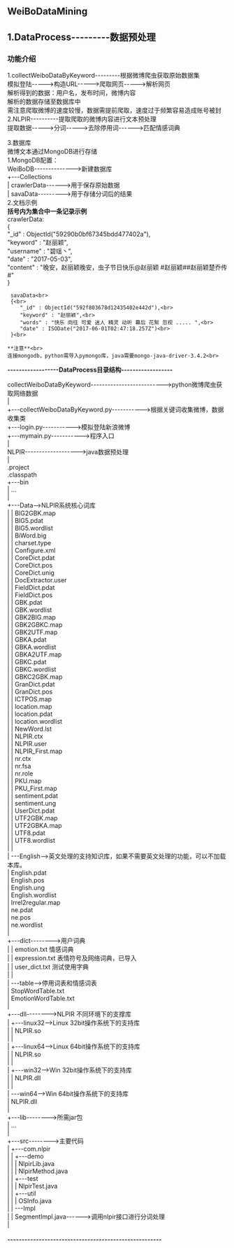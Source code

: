 ## WeiBoDataMining

## 1.DataProcess---------数据预处理
### 功能介绍
   1.collectWeiboDataByKeyword---------根据微博爬虫获取原始数据集<br>
     模拟登陆----->构造URL----->爬取网页----->解析网页<br>
     解析得到的数据：用户名，发布时间，微博内容<br>
     解析的数据存储至数据库中<br>
     需注意爬取微博的速度较慢，数据需提前爬取，速度过于频繁容易造成账号被封<br>
   2.NLPIR----------提取爬取的微博内容进行文本预处理<br>
     提取数据----->分词----->去除停用词------>匹配情感词典<br>
     
   3.数据库<br>
   微博文本通过MongoDB进行存储<br>
   1.MongoDB配置：<br>
     WeiBoDB-------------->新建数据库<br>
     +---Collections<br>
     |      crawlerData------>用于保存原始数据<br>
     |      savaData--------->用于存储分词后的结果<br>
   2.文档示例<br>
     **括号内为集合中一条记录示例**<br>
     crawlerData:<br>
     {<br>
        "_id" : ObjectId("59290b0bf67345bdd477402a"),<br>
        "keyword" : "赵丽颖",<br>
        "username" : "碧瑶丶",<br>
        "date" : "2017-05-03",<br>
        "content" : "晚安，赵丽颖晚安，虫子节日快乐@赵丽颖 #赵丽颖##赵丽颖楚乔传#"<br>
     }<br>
     
     savaData<br>
     {<br>
        "_id" : ObjectId("592f803678d12435402e442d"),<br>
        "keyword" : "赵丽颖",<br>
        "words" : "快乐 向往 可爱 迷人 精灵 动听 幕后 花絮 忽视 ..... ",<br>
        "date" : ISODate("2017-06-01T02:47:18.257Z")<br>
     }<br>
     
    **注意**<br>
    连接mongodb，python需导入pymongo库，java需要mongo-java-driver-3.4.2<br>
    
   

**------------------DataProcess目录结构------------------**<br>

collectWeiboDataByKeyword-------------------------->python微博爬虫获取网络数据<br>
|   <br>
+---collectWeiboDataByKeyword.py----------->根据关键词收集微博，数据收集类<br>
+---login.py----------->模拟登陆新浪微博<br>
+---mymain.py----------->程序入口<br>
|<br>
NLPIR------------------->java数据预处理<br>
|<br>
.project<br>
.classpath<br>
+---bin<br>
|   ...<br>
|<br>
+---Data-->NLPIR系统核心词库<br>
|   |   BIG2GBK.map<br>
|   |   BIG5.pdat<br>
|   |   BIG5.wordlist<br>
|   |   BiWord.big<br>
|   |   charset.type<br>
|   |   Configure.xml<br>
|   |   CoreDict.pdat<br>
|   |   CoreDict.pos<br>
|   |   CoreDict.unig<br>
|   |   DocExtractor.user<br>
|   |   FieldDict.pdat<br>
|   |   FieldDict.pos<br>
|   |   GBK.pdat<br>
|   |   GBK.wordlist<br>
|   |   GBK2BIG.map<br>
|   |   GBK2GBKC.map<br>
|   |   GBK2UTF.map<br>
|   |   GBKA.pdat<br>
|   |   GBKA.wordlist<br>
|   |   GBKA2UTF.map<br>
|   |   GBKC.pdat<br>
|   |   GBKC.wordlist<br>
|   |   GBKC2GBK.map<br>
|   |   GranDict.pdat<br>
|   |   GranDict.pos<br>
|   |   ICTPOS.map<br>
|   |   location.map<br>
|   |   location.pdat<br>
|   |   location.wordlist<br>
|   |   NewWord.lst<br>
|   |   NLPIR.ctx<br>
|   |   NLPIR.user<br>
|   |   NLPIR_First.map<br>
|   |   nr.ctx<br>
|   |   nr.fsa<br>
|   |   nr.role<br>
|   |   PKU.map<br>
|   |   PKU_First.map<br>
|   |   sentiment.pdat<br>
|   |   sentiment.ung<br>
|   |   UserDict.pdat<br>
|   |   UTF2GBK.map<br>
|   |   UTF2GBKA.map<br>
|   |   UTF8.pdat<br>
|   |   UTF8.wordlist<br>
|   |   <br>
|   \---English-->英文处理的支持知识库，如果不需要英文处理的功能，可以不加载本库。<br>
|           English.pdat<br>
|           English.pos<br>
|           English.ung<br>
|           English.wordlist<br>
|           Irrel2regular.map<br>
|           ne.pdat<br>
|           ne.pos<br>
|           ne.wordlist<br>
|<br>
+---dict-------->用户词典<br>
|   |   emotion.txt 情感词典<br>
|   |   expression.txt 表情符号及网络词典，已导入<br>
|   |   user_dict.txt 测试使用字典<br>
|   |   <br>
|   \---table-->停用词表和情感词表<br>
|           StopWordTable.txt<br>
|           EmotionWordTable.txt<br>
|<br>
+---dll-------->NLPIR 不同环境下的支撑库<br>
|   +---linux32-->Linux 32bit操作系统下的支持库<br>
|   |       NLPIR.so<br>
|   |       <br>
|   +---linux64-->Linux 64bit操作系统下的支持库<br>
|   |       NLPIR.so<br>
|   |       <br>
|   +---win32-->Win 32bit操作系统下的支持库<br>
|   |       NLPIR.dll<br>
|   |       <br>
|   \---win64-->Win 64bit操作系统下的支持库<br>
|           NLPIR.dll<br>
|<br>
+---lib-------->所需jar包<br>
|   ...<br>
|<br>
+---src-------->主要代码<br>
|   +---com.nlpir<br>
|   |   +---demo<br>
|   |   |       NlpirLib.java<br>
|   |   |       NlpirMethod.java<br>
|   |   +---test<br>
|   |   |       NlpirTest.java<br>
|   |   +---util<br>
|   |   |       OSInfo.java<br>
|   |   \---Impl<br>
|   |           SegmentImpl.java------>调用nlpir接口进行分词处理<br>
|<br>
<br>
**------------------------------------------------------**<br>
